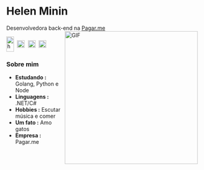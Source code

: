 # Helen Minin

Desenvolvedora back-end na [Pagar.me]()
<br />
<img align="right" alt="GIF" width="350px" src="https://media.giphy.com/media/13HgwGsXF0aiGY/giphy.gif" />

<samp align="left">
   <a href="https://twitter.com/helenminin_" target="blank"><img align="center" src="https://raw.githubusercontent.com/rahuldkjain/github-profile-readme-generator/master/src/images/icons/Social/twitter.svg" alt="helenminin_" height="40" width="20" /></a>
  <a href="https://linkedin.com/in/helenminin" target="blank"><img align="center" src="https://raw.githubusercontent.com/rahuldkjain/github-profile-readme-generator/master/src/images/icons/Social/linked-in-alt.svg" alt="https://linkedin.com/in/helenminin" width="20" /></a>
  <a href="https://instagram.com/helenminin" target="blank"><img align="center" src="https://raw.githubusercontent.com/rahuldkjain/github-profile-readme-generator/master/src/images/icons/Social/instagram.svg" alt="https://instagram.com/helenminin" width="20" /></a>
  <a href="https://t.me/helenminin" target="blank"><img align="center" src="https://upload.wikimedia.org/wikipedia/commons/8/82/Telegram_logo.svg" alt="https://instagram.com/helenminin" width="20" /></a>
 </samp>

### Sobre mim
- **Estudando :** Golang, Python e Node 
- **Linguagens :** .NET/C#
- **Hobbies :** Escutar música e comer
- **Um fato :** Amo gatos
- **Empresa :** Pagar.me 
